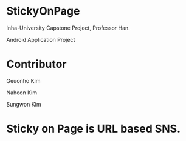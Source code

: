StickyOnPage
============

Inha-University Capstone Project,
Professor Han.

Android Application Project

# Contributor 

Geuonho Kim

Naheon Kim

Sungwon Kim

# Sticky on Page is URL based SNS. 

